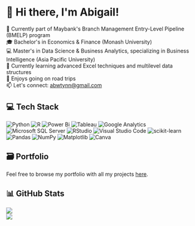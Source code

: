 <!-- Level 1: Simple bio and stats -->

# 👋 Hi there, I'm Abigail!
🐯 Currently part of Maybank's Branch Management Entry-Level Pipeline (BMELP) program<br/>
🎓 Bachelor's in Economics & Finance (Monash University)<br/>
💻 Master's in Data Science & Business Analytics, specializing in Business Intelligence (Asia Pacific University)<br/>
🌱 Currently learning advanced Excel techniques and multilevel data structures<br/>
🚗 Enjoys going on road trips<br/>
📫 Let's connect: abwtynn@gmail.com<br/>

## 💻 Tech Stack
<!-- Badges from https://github.com/Ileriayo/markdown-badges -->
![Python](https://img.shields.io/badge/python-3670A0?style=for-the-badge&logo=python&logoColor=ffdd54)
![R](https://img.shields.io/badge/r-%23276DC3.svg?style=for-the-badge&logo=r&logoColor=white)
![Power Bi](https://img.shields.io/badge/power_bi-F2C811?style=for-the-badge&logo=powerbi&logoColor=black)
![Tableau](https://img.shields.io/badge/Tableau-E97627?style=for-the-badge&logo=Tableau&logoColor=white)
![Google Analytics](https://img.shields.io/badge/Google%20Analytics-E37400?style=for-the-badge&logo=google%20analytics&logoColor=white)
![Microsoft SQL Server](https://img.shields.io/badge/Microsoft%20SQL%20Server-CC2927?style=for-the-badge&logo=microsoft%20sql%20server&logoColor=white)
![RStudio](https://img.shields.io/badge/RStudio-4285F4?style=for-the-badge&logo=rstudio&logoColor=white)
![Visual Studio Code](https://img.shields.io/badge/Visual%20Studio%20Code-0078d7.svg?style=for-the-badge&logo=visual-studio-code&logoColor=white)
![scikit-learn](https://img.shields.io/badge/scikit--learn-%23F7931E.svg?style=for-the-badge&logo=scikit-learn&logoColor=white)
![Pandas](https://img.shields.io/badge/pandas-%23150458.svg?style=for-the-badge&logo=pandas&logoColor=white)
![NumPy](https://img.shields.io/badge/numpy-%23013243.svg?style=for-the-badge&logo=numpy&logoColor=white)
![Matplotlib](https://img.shields.io/badge/Matplotlib-%23ffffff.svg?style=for-the-badge&logo=Matplotlib&logoColor=black)
![Canva](https://img.shields.io/badge/Canva-%2300C4CC.svg?style=for-the-badge&logo=Canva&logoColor=white)

## 🗃️ Portfolio
Feel free to browse my portfolio with all my projects [here](https://github.com/AbigailWee/Portfolio.git). 

## 📊 GitHub Stats

![](https://github-readme-stats.vercel.app/api?username=abigailwee&theme=radical&hide_border=false&include_all_commits=true&count_private=true)<br/>
![](https://github-profile-trophy.vercel.app/?username=abigailwee&theme=radical&no-frame=false&no-bg=true&margin-w=4)



<!---
Weetynn/Weetynn is a ✨ special ✨ repository because its `README.md` (this file) appears on your GitHub profile.
You can click the Preview link to take a look at your changes.
--->
